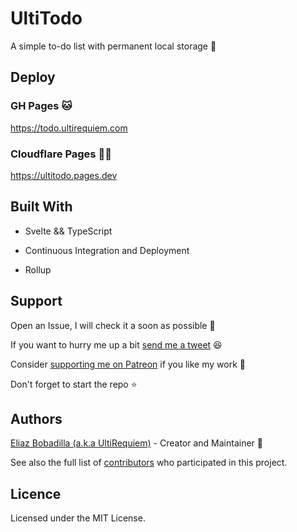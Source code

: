 # UltiTodo

A simple to-do list with permanent local storage 🚀

## Deploy

### GH Pages 🐱

https://todo.ultirequiem.com

### Cloudflare Pages 👷‍♀️

https://ultitodo.pages.dev

## Built With

- Svelte && TypeScript

- Continuous Integration and Deployment

- Rollup

## Support

Open an Issue, I will check it a soon as possible 👀

If you want to hurry me up a bit
[send me a tweet](https://twitter.com/intent/tweet?text=%40UltiRequiem%20) 😆

Consider [supporting me on Patreon](https://patreon.com/UltiRequiem) if you like
my work 🚀

Don't forget to start the repo ⭐

## Authors

[Eliaz Bobadilla (a.k.a UltiRequiem)](https://ultirequiem.com) - Creator and
Maintainer 💪

See also the full list of
[contributors](https://github.com/UltiRequiem/ultitodo/contributors) who
participated in this project.

## Licence

Licensed under the MIT License.
